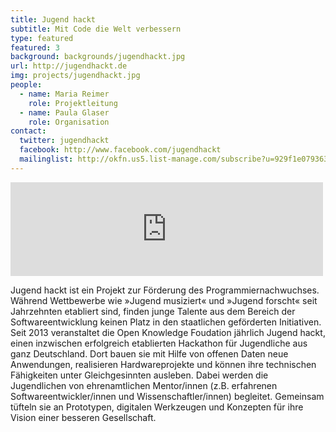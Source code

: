 ```yaml
---
title: Jugend hackt
subtitle: Mit Code die Welt verbessern
type: featured
featured: 3
background: backgrounds/jugendhackt.jpg
url: http://jugendhackt.de
img: projects/jugendhackt.jpg
people:
  - name: Maria Reimer
    role: Projektleitung
  - name: Paula Glaser
    role: Organisation
contact:
  twitter: jugendhackt
  facebook: http://www.facebook.com/jugendhackt
  mailinglist: http://okfn.us5.list-manage.com/subscribe?u=929f1e07936386d34833e20d1&id=47735af82e
---
```


<iframe src="https://player.vimeo.com/video/83837106" width="500"  style="margin:auto;" frameborder="0" webkitallowfullscreen mozallowfullscreen allowfullscreen></iframe>

Jugend hackt ist ein Projekt zur Förderung des Programmiernachwuchses. Während Wettbewerbe wie »Jugend musiziert« und »Jugend forscht« seit Jahrzehnten etabliert sind, finden junge Talente aus dem Bereich der Softwareentwicklung keinen Platz in den staatlichen geförderten Initiativen. Seit 2013 veranstaltet die Open Knowledge Foudation jährlich Jugend hackt, einen inzwischen erfolgreich etablierten Hackathon für Jugendliche aus ganz Deutschland. Dort bauen sie mit Hilfe von offenen Daten neue Anwendungen, realisieren Hardwareprojekte und können ihre technischen Fähigkeiten unter Gleichgesinnten ausleben. Dabei werden die Jugendlichen von ehrenamtlichen Mentor/innen (z.B. erfahrenen Softwareentwickler/innen und Wissenschaftler/innen) begleitet. Gemeinsam tüfteln sie an Prototypen, digitalen Werkzeugen und Konzepten für ihre Vision einer besseren Gesellschaft.
